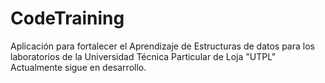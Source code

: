 # CodeTraining
Aplicación para fortalecer el Aprendizaje de Estructuras de datos para los laboratorios de la Universidad Técnica Particular de Loja "UTPL"
Actualmente sigue en desarrollo.
